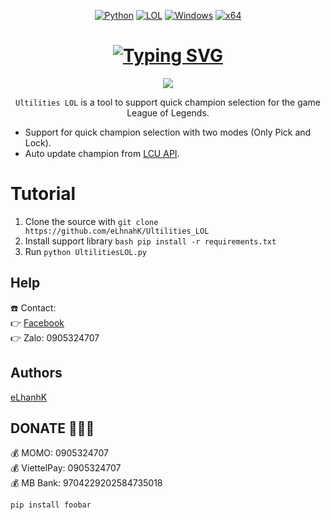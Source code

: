 ﻿<div align="center">

   [![Python](https://img.shields.io/badge/Language-Python-blue?style=plastic)](https://en.wikipedia.org/wiki/Python_(programming_language))
   [![LOL](https://img.shields.io/badge/Game-League%20of%20Legends-445fa5.svg?style=plastic)](https://www.leagueoflegends.com/vi-vn/)
   [![Windows](https://img.shields.io/badge/Platform-Windows-0078d7.svg?style=plastic)](https://en.wikipedia.org/wiki/Microsoft_Windows)
   [![x64](https://img.shields.io/badge/Arch-x64-red.svg?style=plastic)](https://en.wikipedia.org/wiki/X86-64)
  
   # **[![Typing SVG](https://readme-typing-svg.demolab.com/?lines=+++++++++Ultilities+LOL+-+Thanks+for+using)](https://git.io/typing-svg)**

   <img src="https://scontent.fdad3-6.fna.fbcdn.net/v/t1.15752-9/363272683_1045584749762406_7124674849438557960_n.png?_nc_cat=100&ccb=1-7&_nc_sid=ae9488&_nc_ohc=Te3dPJPzjRIAX_RCKzF&_nc_ht=scontent.fdad3-6.fna&oh=03_AdS0sm2hpkdV0iZbXmsE4UFvobexnCSWBDiJFqyssBTQ-A&oe=64E8B5FB">

   `Ultilities LOL` is a tool to support quick champion selection for the game League of Legends.

</div>

- Support for quick champion selection with two modes (Only Pick and Lock).
- Auto update champion from <a href="https://riot-api-libraries.readthedocs.io/en/latest/lcu.html">LCU API</a>.

# Tutorial
   1. Clone the source with `git clone https://github.com/eLhnahK/Ultilities_LOL`
   2. Install support library ```bash pip install -r requirements.txt```
   4. Run ```python UltilitiesLOL.py```

## Help
☎️ Contact:<br />
👉 [Facebook](https://www.facebook.com/lehquockhanh/)<br />
👉 Zalo: 0905324707

## Authors
[eLhanhK](https://www.facebook.com/lehquockhanh/)

## DONATE 💸💸💸
💰 MOMO: 0905324707<br />
💰 ViettelPay: 0905324707<br />
💰 MB Bank: 9704229202584735018
```bash
pip install foobar
```
